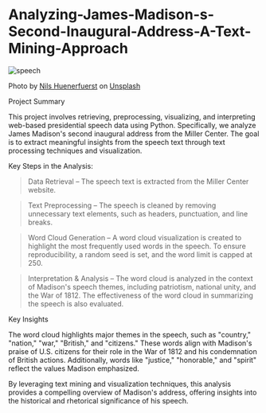 # Analyzing-James-Madison-s-Second-Inaugural-Address-A-Text-Mining-Approach

![speech](https://github.com/user-attachments/assets/d1e59f2d-1ea7-41f4-84b6-c4bd141a33cb)

Photo by <a href="https://unsplash.com/@nhuenerfuerst?utm_content=creditCopyText&utm_medium=referral&utm_source=unsplash">Nils Huenerfuerst</a> on <a href="https://unsplash.com/photos/a-podium-with-an-american-flag-and-the-white-house-xkq3mbthlh0?utm_content=creditCopyText&utm_medium=referral&utm_source=unsplash">Unsplash</a>
      
Project Summary

This project involves retrieving, preprocessing, visualizing, and interpreting web-based presidential speech data using Python. Specifically, we analyze James Madison's second inaugural address from the Miller Center. The goal is to extract meaningful insights from the speech text through text processing techniques and visualization.

Key Steps in the Analysis:

> Data Retrieval – The speech text is extracted from the Miller Center website.

> Text Preprocessing – The speech is cleaned by removing unnecessary text elements, such as headers, punctuation, and line breaks.

> Word Cloud Generation – A word cloud visualization is created to highlight the most frequently used words in the speech. To ensure reproducibility, a random seed is set, and the word limit is capped at 250.

> Interpretation & Analysis – The word cloud is analyzed in the context of Madison's speech themes, including patriotism, national unity, and the War of 1812. The effectiveness of the word cloud in summarizing the speech is also evaluated.

Key Insights

The word cloud highlights major themes in the speech, such as "country," "nation," "war," "British," and "citizens." These words align with Madison's praise of U.S. citizens for their role in the War of 1812 and his condemnation of British actions. Additionally, words like "justice," "honorable," and "spirit" reflect the values Madison emphasized.

By leveraging text mining and visualization techniques, this analysis provides a compelling overview of Madison's address, offering insights into the historical and rhetorical significance of his speech.
